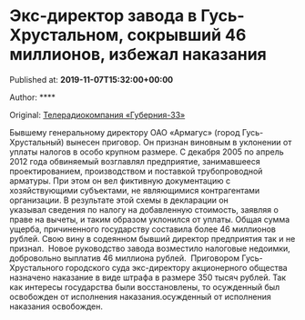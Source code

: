 
# Экс-директор завода в Гусь-Хрустальном, сокрывший 46 миллионов, избежал наказания

Published at: **2019-11-07T15:32:00+00:00**

Author: ****

Original: [Телерадиокомпания «Губерния-33»](http://trc33.ru/news/society/eks-direktor-zavoda-v-gus-khrustalnom-sokryvshiy-46-millionov-izbezhal-nakazaniya/)

Бывшему генеральному директору ОАО «Армагус» (город Гусь-Хрустальный) вынесен приговор. Он признан виновным в уклонении от уплаты налогов в особо крупном размере.
С декабря 2005 по апрель 2012 года обвиняемый возглавлял предприятие, занимавшееся проектированием, производством и поставкой трубопроводной арматуры. При этом он вел фиктивную документацию с хозяйствующими субъектами, не являющимися контрагентами организации. В результате этой схемы в декларации он указывал сведения по налогу на добавленную стоимость, заявляя о праве на вычеты, и таким образом уклонился от уплаты. Общая сумма ущерба, причиненного государству составила более 46 миллионов рублей. Свою вину в содеянном бывший директор предприятия так и не признал. 
Новое руководство завода возместило налоговые недоимки, добровольно выплатив 46 миллиона рублей. 
Приговором Гусь-Хрустального городского суда экс-директору акционерного общества назначено наказание в виде штрафа в размере 350 тысяч рублей. Так как интересы государства были восстановлены, то осужденный был освобожден от исполнения наказания.осужденный от исполнения наказания освобожден.
